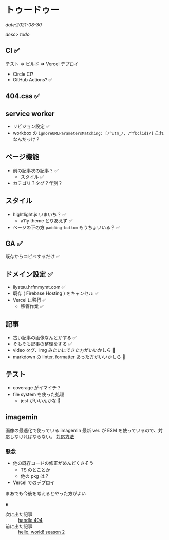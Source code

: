 # トゥードゥー

*date:2021-08-30*

*desc> todo*

## CI ✅
テスト => ビルド => Vercel デプロイ
- Circle CI?
- GitHub Actions? ✅

## 404.css ✅

## service worker
- リビジョン設定 ✅
- workbox の `ignoreURLParametersMatching: [/^utm_/, /^fbclid$/]` これなんだっけ？

## ページ機能
- 前の記事次の記事？ ✅
  - スタイル ✅
- カテゴリ？タグ？年別？

## スタイル
- hightlight.js いまいち？ ✅
  - a11y theme とりあえず ✅
- ページの下の方 `padding-bottom` もうちょいいる？ ✅

## GA ✅
既存からコピペするだけ ✅

## ドメイン設定 ✅
- iiyatsu.hrfmmymt.com ✅
- 既存 ( Firebase Hosting ) をキャンセル ✅
- Vercel に移行 ✅
  - 移管作業 ✅

## 記事
- 古い記事の画像なんとかする ✅
- そもそも記事の整理をする ✅
- video タグ、img みたいにできた方がいいかしら 🤔
- markdown の linter, formatter あった方がいいかしら 🤔

## テスト
- coverage がイマイチ？
- file system を使った処理
  - jest がいいんかな 🤔

## imagemin
画像の最適化で使っている imagemin 最新 ver. が ESM を使っているので、対応しなければならない。
[対応方法](https://gist.github.com/sindresorhus/a39789f98801d908bbc7ff3ecc99d99c)

### 懸念
- 他の既存コードの修正がめんどくさそう
  - TS のとことか
  - 他の pkg は？
- Vercel でのデプロイ

まあでも今後を考えるとやった方がよい
<footer class="post-footer">&#8718;</footer><nav class="post-recent"><dl><dt>次に出た記事</dt><dd><a href="handle-404">handle 404</a></dd><dt>前に出た記事</dt><dd><a href="hello-world!-season-2">hello, world! season 2</a></dd></dl></nav>